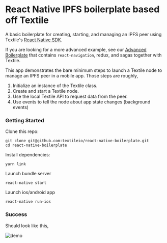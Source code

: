 # React Native IPFS boilerplate based off Textile

A basic boilerplate for creating, starting, and managing an IPFS peer using Textile's [React Native SDK](https://github.com/textileio/react-native-sdk).

If you are looking for a more advanced example, see our [Advanced Boilerplate](https://github.com/textileio/advanced-react-native-boilerplate/tree/master) that contains `react-navigation`, redux, and sagas together with Textile.

This app demonstrates the bare minimum steps to launch a Textile node to manage an IPFS peer in a mobile app. Those steps are roughly,

1. Initialize an instance of the Textile class.
2. Create and start a Textile node.
3. Use the local Textile API to request data from the peer.
4. Use events to tell the node about app state changes (background events)

### Getting Started

Clone this repo:

```
git clone git@github.com:textileio/react-native-boilerplate.git
cd react-native-boilerplate
```

Install dependencies:

```
yarn link
```

Launch bundle server

```
react-native start
```

Launch ios/android app

```
react-native run-ios
```

### Success

Should look like this,

![demo](https://ipfs.io/ipfs/Qme5NdF5qVLFYDxuPLENDsK8KStuU4CsLLeVpQSFEfd6LQ)
